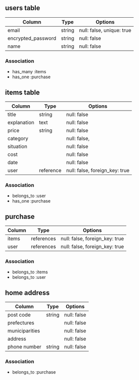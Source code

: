 ## users table

| Column             | Type                | Options                   |
|--------------------|---------------------|---------------------------|
| email              | string              | null: false, unique: true |
| encrypted_password | string              | null: false               |
| name               | string              | null: false               |

### Association

* has_many :items
* has_one :purchase


## items table

| Column                              | Type       | Options                        |
|-------------------------------------|------------|--------------------------------|
| title                               | string     | null: false                    |
| explanation                         | text       | null: false                    |
| price                               | string     | null: false                    |
| category                            |            | null: false,                   |
| situation                           |            | null: false                    |
| cost                                |            | null: false                    |
| date                                |            | null: false                    |
| user                                | reference  | null: false, foreign_key: true |  

### Association

- belongs_to :user
- has_one :purchase

## purchase 

| Column      | Type       | Options                        |
|-------------|------------|--------------------------------|
| items       | references | null: false, foreign_key: true |
| user        | references | null: false, foreign_key: true |

### Association

- belongs_to :items
- belongs_to :user


## home address


| Column           | Type       | Options                        |
|------------------|------------|--------------------------------|
| post code        | string     | null: false                    |
| prefectures      |            | null: false                    |
| municiparities   |            | null: false                    |
| address          |            | null: false                    |
| phone number     | string     | null: false                    |


### Association

- belongs_to :purchase